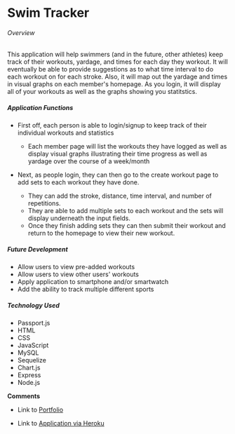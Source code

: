 # Swim Tracker

###### Overview
This application will help swimmers (and in the future, other athletes) keep track of their workouts, yardage, and times for each day they workout. It will eventually be able to provide suggestions as to what time interval to do each workout on for each stroke. Also, it will map out the yardage and times in visual graphs on each member's homepage. As you login, it will display all of your workouts as well as the graphs showing you statitstics.

##### Application Functions
- First off, each person is able to login/signup to keep track of their individual workouts and statistics
  - Each member page will list the workouts they have logged as well as display visual graphs illustrating their time progress as well as yardage over the course of a week/month

- Next, as people login, they can then go to the create workout page to add sets to each workout they have done.
  - They can add the stroke, distance, time interval, and number of repetitions.
  - They are able to add multiple sets to each workout and the sets will display underneath the input fields.
  - Once they finish adding sets they can then submit their workout and return to the homepage to view their new workout.

##### Future Development
- Allow users to view pre-added workouts
- Allow users to view other users' workouts
- Apply application to smartphone and/or smartwatch
- Add the ability to track multiple different sports

##### Technology Used
- Passport.js
- HTML
- CSS
- JavaScript
- MySQL
- Sequelize
- Chart.js
- Express
- Node.js

**Comments**
- Link to [Portfolio](https://samsmeyer17.github.io/Responsive-Portfolio/)

- Link to [Application via Heroku](https://still-depths-92325.herokuapp.com/)
